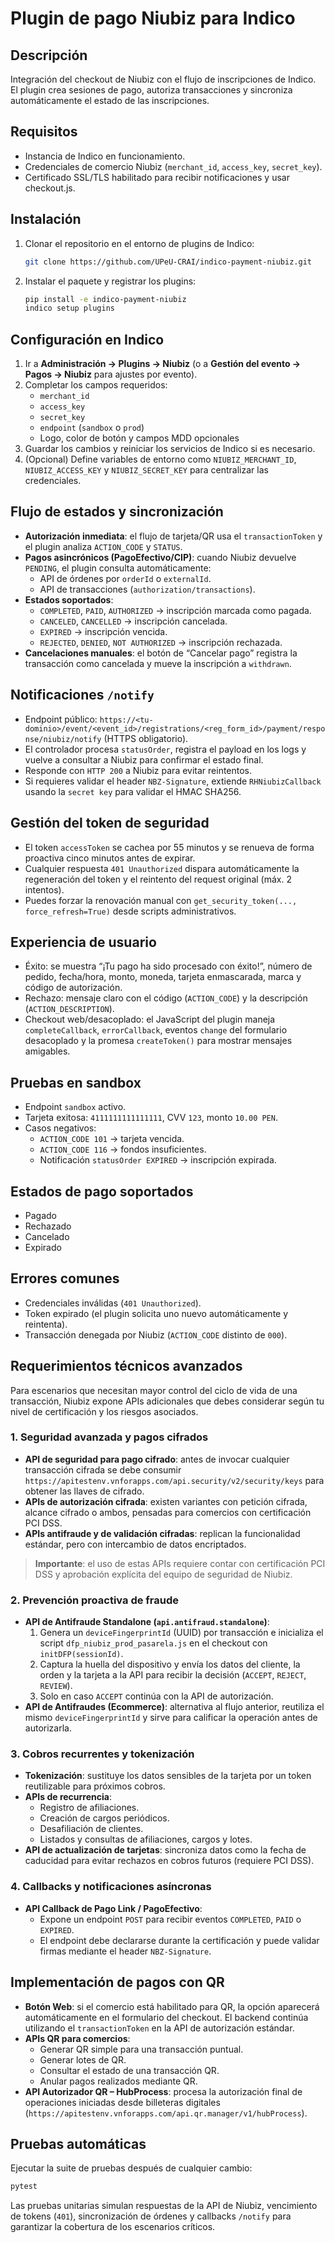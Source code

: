 # Plugin de pago Niubiz para Indico

## Descripción
Integración del checkout de Niubiz con el flujo de inscripciones de Indico. El plugin crea sesiones de pago, autoriza
transacciones y sincroniza automáticamente el estado de las inscripciones.

## Requisitos
- Instancia de Indico en funcionamiento.
- Credenciales de comercio Niubiz (`merchant_id`, `access_key`, `secret_key`).
- Certificado SSL/TLS habilitado para recibir notificaciones y usar checkout.js.

## Instalación
1. Clonar el repositorio en el entorno de plugins de Indico:
   ```bash
   git clone https://github.com/UPeU-CRAI/indico-payment-niubiz.git
   ```
2. Instalar el paquete y registrar los plugins:
   ```bash
   pip install -e indico-payment-niubiz
   indico setup plugins
   ```

## Configuración en Indico
1. Ir a **Administración → Plugins → Niubiz** (o a **Gestión del evento → Pagos → Niubiz** para ajustes por evento).
2. Completar los campos requeridos:
   - `merchant_id`
   - `access_key`
   - `secret_key`
   - `endpoint` (`sandbox` o `prod`)
   - Logo, color de botón y campos MDD opcionales
3. Guardar los cambios y reiniciar los servicios de Indico si es necesario.
4. (Opcional) Define variables de entorno como `NIUBIZ_MERCHANT_ID`, `NIUBIZ_ACCESS_KEY` y `NIUBIZ_SECRET_KEY` para centralizar las credenciales.

## Flujo de estados y sincronización
- **Autorización inmediata**: el flujo de tarjeta/QR usa el `transactionToken` y el plugin analiza `ACTION_CODE` y `STATUS`.
- **Pagos asincrónicos (PagoEfectivo/CIP)**: cuando Niubiz devuelve `PENDING`, el plugin consulta automáticamente:
  - API de órdenes por `orderId` o `externalId`.
  - API de transacciones (`authorization/transactions`).
- **Estados soportados**:
  - `COMPLETED`, `PAID`, `AUTHORIZED` → inscripción marcada como pagada.
  - `CANCELED`, `CANCELLED` → inscripción cancelada.
  - `EXPIRED` → inscripción vencida.
  - `REJECTED`, `DENIED`, `NOT AUTHORIZED` → inscripción rechazada.
- **Cancelaciones manuales**: el botón de “Cancelar pago” registra la transacción como cancelada y mueve la inscripción a `withdrawn`.

## Notificaciones `/notify`
- Endpoint público: `https://<tu-dominio>/event/<event_id>/registrations/<reg_form_id>/payment/response/niubiz/notify` (HTTPS obligatorio).
- El controlador procesa `statusOrder`, registra el payload en los logs y vuelve a consultar a Niubiz para confirmar el estado final.
- Responde con `HTTP 200` a Niubiz para evitar reintentos.
- Si requieres validar el header `NBZ-Signature`, extiende `RHNiubizCallback` usando la `secret key` para validar el HMAC SHA256.

## Gestión del token de seguridad
- El token `accessToken` se cachea por 55 minutos y se renueva de forma proactiva cinco minutos antes de expirar.
- Cualquier respuesta `401 Unauthorized` dispara automáticamente la regeneración del token y el reintento del request original (máx. 2 intentos).
- Puedes forzar la renovación manual con `get_security_token(..., force_refresh=True)` desde scripts administrativos.

## Experiencia de usuario
- Éxito: se muestra “¡Tu pago ha sido procesado con éxito!”, número de pedido, fecha/hora, monto, moneda, tarjeta enmascarada, marca y código de autorización.
- Rechazo: mensaje claro con el código (`ACTION_CODE`) y la descripción (`ACTION_DESCRIPTION`).
- Checkout web/desacoplado: el JavaScript del plugin maneja `completeCallback`, `errorCallback`, eventos `change` del formulario desacoplado y la promesa `createToken()` para mostrar mensajes amigables.

## Pruebas en sandbox
- Endpoint `sandbox` activo.
- Tarjeta exitosa: `4111111111111111`, CVV `123`, monto `10.00 PEN`.
- Casos negativos:
  - `ACTION_CODE 101` → tarjeta vencida.
  - `ACTION_CODE 116` → fondos insuficientes.
  - Notificación `statusOrder EXPIRED` → inscripción expirada.

## Estados de pago soportados
- Pagado
- Rechazado
- Cancelado
- Expirado

## Errores comunes
- Credenciales inválidas (`401 Unauthorized`).
- Token expirado (el plugin solicita uno nuevo automáticamente y reintenta).
- Transacción denegada por Niubiz (`ACTION_CODE` distinto de `000`).

## Requerimientos técnicos avanzados
Para escenarios que necesitan mayor control del ciclo de vida de una transacción, Niubiz expone APIs adicionales
que debes considerar según tu nivel de certificación y los riesgos asociados.

### 1. Seguridad avanzada y pagos cifrados
- **API de seguridad para pago cifrado**: antes de invocar cualquier transacción cifrada se debe consumir
  `https://apitestenv.vnforapps.com/api.security/v2/security/keys` para obtener las llaves de cifrado.
- **APIs de autorización cifrada**: existen variantes con petición cifrada, alcance cifrado o ambos, pensadas para
  comercios con certificación PCI DSS.
- **APIs antifraude y de validación cifradas**: replican la funcionalidad estándar, pero con intercambio de datos
  encriptados.

> **Importante**: el uso de estas APIs requiere contar con certificación PCI DSS y aprobación explícita del equipo de
> seguridad de Niubiz.

### 2. Prevención proactiva de fraude
- **API de Antifraude Standalone (`api.antifraud.standalone`)**:
  1. Genera un `deviceFingerprintId` (UUID) por transacción e inicializa el script `dfp_niubiz_prod_pasarela.js`
     en el checkout con `initDFP(sessionId)`.
  2. Captura la huella del dispositivo y envía los datos del cliente, la orden y la tarjeta a la API para recibir
     la decisión (`ACCEPT`, `REJECT`, `REVIEW`).
  3. Solo en caso `ACCEPT` continúa con la API de autorización.
- **API de Antifraudes (Ecommerce)**: alternativa al flujo anterior, reutiliza el mismo `deviceFingerprintId` y sirve
  para calificar la operación antes de autorizarla.

### 3. Cobros recurrentes y tokenización
- **Tokenización**: sustituye los datos sensibles de la tarjeta por un token reutilizable para próximos cobros.
- **APIs de recurrencia**:
  - Registro de afiliaciones.
  - Creación de cargos periódicos.
  - Desafiliación de clientes.
  - Listados y consultas de afiliaciones, cargos y lotes.
- **API de actualización de tarjetas**: sincroniza datos como la fecha de caducidad para evitar rechazos en cobros
  futuros (requiere PCI DSS).

### 4. Callbacks y notificaciones asíncronas
- **API Callback de Pago Link / PagoEfectivo**:
  - Expone un endpoint `POST` para recibir eventos `COMPLETED`, `PAID` o `EXPIRED`.
  - El endpoint debe declararse durante la certificación y puede validar firmas mediante el header `NBZ-Signature`.

## Implementación de pagos con QR
- **Botón Web**: si el comercio está habilitado para QR, la opción aparecerá automáticamente en el formulario del
  checkout. El backend continúa utilizando el `transactionToken` en la API de autorización estándar.
- **APIs QR para comercios**:
  - Generar QR simple para una transacción puntual.
  - Generar lotes de QR.
  - Consultar el estado de una transacción QR.
  - Anular pagos realizados mediante QR.
- **API Autorizador QR – HubProcess**: procesa la autorización final de operaciones iniciadas desde billeteras
  digitales (`https://apitestenv.vnforapps.com/api.qr.manager/v1/hubProcess`).

## Pruebas automáticas
Ejecutar la suite de pruebas después de cualquier cambio:
```bash
pytest
```
Las pruebas unitarias simulan respuestas de la API de Niubiz, vencimiento de tokens (`401`), sincronización de órdenes y callbacks `/notify` para garantizar la cobertura de los escenarios críticos.
